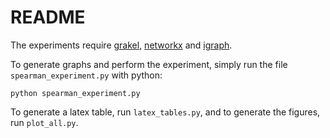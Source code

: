 # README

The experiments require [grakel](https://github.com/ysig/GraKeL), [networkx](https://networkx.org/) and [igraph](https://python.igraph.org/en/stable/).

To generate graphs and perform the experiment, simply run the file `spearman_experiment.py` with python:

```
python spearman_experiment.py
```

To generate a latex table, run `latex_tables.py`, and to generate the figures, run `plot_all.py`.